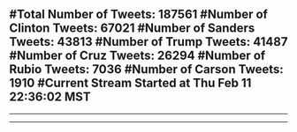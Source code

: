 #Total Number of Tweets: 187561 
#Number of Clinton Tweets: 67021
#Number of Sanders Tweets: 43813
#Number of Trump Tweets: 41487
#Number of Cruz Tweets: 26294
#Number of Rubio Tweets: 7036
#Number of Carson Tweets: 1910
#Current Stream Started at Thu Feb 11 22:36:02 MST
---
---
---
